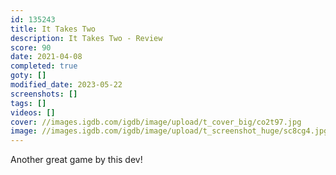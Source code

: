 ```yaml
---
id: 135243
title: It Takes Two
description: It Takes Two - Review
score: 90
date: 2021-04-08
completed: true
goty: []
modified_date: 2023-05-22
screenshots: []
tags: []
videos: []
cover: //images.igdb.com/igdb/image/upload/t_cover_big/co2t97.jpg
image: //images.igdb.com/igdb/image/upload/t_screenshot_huge/sc8cg4.jpg
---
```

Another great game by this dev!
